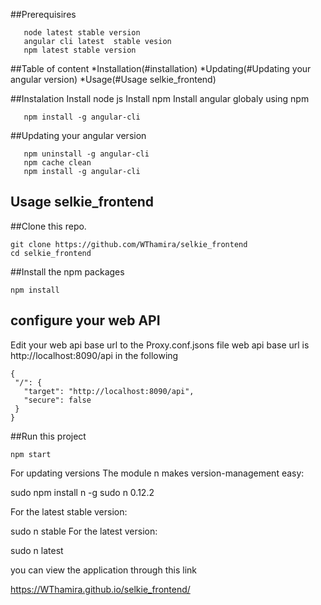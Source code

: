 ##Prerequisires

```shell
   node latest stable version 
   angular cli latest  stable vesion 
   npm latest stable version
```

##Table of content 
*Installation(#installation)
*Updating(#Updating your angular version)
*Usage(#Usage selkie_frontend)


##Instalation
Install node js 
Install npm
Install angular globaly  using npm
```shell
   npm install -g angular-cli 
```
##Updating your angular version
```shell
   npm uninstall -g angular-cli
   npm cache clean
   npm install -g angular-cli 
```


## Usage selkie_frontend



##Clone this repo.
```shell
git clone https://github.com/WThamira/selkie_frontend  
cd selkie_frontend
```

##Install the npm packages
```shell
npm install
```
##  configure your web API
 Edit your web api base url to the Proxy.conf.jsons file
 web api base url is http://localhost:8090/api in the following

 ```shell
{
  "/": {
    "target": "http://localhost:8090/api",
    "secure": false
  }
}
```

##Run this project
```shell
npm start
```
For updating versions
The module n makes version-management easy:

sudo npm install n -g 
sudo n 0.12.2

For the latest stable version:

sudo n stable
For the latest version:

sudo n latest

you can view the application through this link

https://WThamira.github.io/selkie_frontend/



